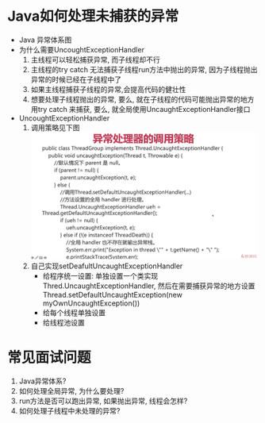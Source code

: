 # Java如何处理未捕获的异常

- Java 异常体系图
- 为什么需要UncoughtExceptionHandler
    1. 主线程可以轻松捕获异常, 而子线程却不行
    2. 主线程的try catch 无法捕获子线程run方法中抛出的异常, 因为子线程抛出异常的时候已经在子线程中了
    3. 如果主线程捕获子线程的异常,会提高代码的健壮性
    4. 想要处理子线程抛出的异常, 要么, 就在子线程的代码可能抛出异常的地方用try catch 来捕获, 要么, 就全局使用UncaughtExceptionHandler接口
- UncoughtExceptionHandler
    1. 调用策略见下图
        ![线程八大状态](_v_images/uncaught_exception_handler.jpg)
    2. 自己实现setDeafultUncaughtExceptionHandler
        - 给程序统一设置: 单独设置一个类实现Thred.UncaughtExceptionHandler, 然后在需要捕获异常的地方设置Thread.setDefaultUncaughtException(new myOwnUncaughtException())
        - 给每个线程单独设置
        - 给线程池设置

# 常见面试问题

1. Java异常体系?
2. 如何处理全局异常, 为什么要处理?
3. run方法是否可以跑出异常, 如果抛出异常, 线程会怎样?
4. 如何处理子线程中未处理的异常?